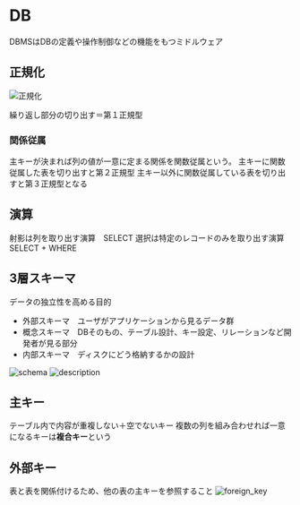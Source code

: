 # DB

DBMSはDBの定義や操作制御などの機能をもつミドルウェア

## 正規化

![正規化](http://kanauka.o-oku.jp/4_jyohosystem/visio/seikika.gif)

繰り返し部分の切り出す＝第１正規型

### 関係従属

主キーが決まれば列の値が一意に定まる関係を関数従属という。
主キーに関数従属した表を切り出すと第２正規型
主キー以外に関数従属している表を切り出すと第３正規型となる


## 演算

射影は列を取り出す演算　SELECT
選択は特定のレコードのみを取り出す演算　SELECT + WHERE

## 3層スキーマ

データの独立性を高める目的

- 外部スキーマ　ユーザがアプリケーションから見るデータ群
- 概念スキーマ　DBそのもの、テーブル設計、キー設定、リレーションなど開発者が見る部分
- 内部スキーマ　ディスクにどう格納するかの設計

![schema](https://image.itmedia.co.jp/ait/articles/1703/01/r20_04-01.PNG)
![description](https://image.slidesharecdn.com/09-131209212904-phpapp01/95/09-10-638.jpg?cb=1465285938)

## 主キー

テーブル内で内容が重複しない＋空でないキー
複数の列を組み合わせれば一意になるキーは**複合キー**という

## 外部キー

表と表を関係付けるため、他の表の主キーを参照すること
![foreign_key](https://xtech.nikkei.com/it/members/ITPro/ITBASIC/20000919/1/zu02.gif)
